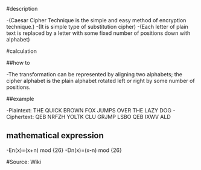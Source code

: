 #description

-(Caesar Cipher Technique is the simple and easy method of encryption technique.)
-(It is simple type of substitution cipher)
-(Each letter of plain text is replaced by a letter with some fixed number of positions down with alphabet)

#calculation

##how to

-The transformation can be represented by aligning two alphabets; the cipher alphabet is the plain alphabet rotated left or right by some number of positions.

##example

-Plaintext: THE QUICK BROWN FOX JUMPS OVER THE LAZY DOG
-Ciphertext: QEB NRFZH YOLTK CLU GRJMP LSBO QEB IXWV ALD

## mathematical expression

-En(x)=(x+n) mod {26}
-Dn(x)=(x-n) mod {26}

#Source: Wiki
